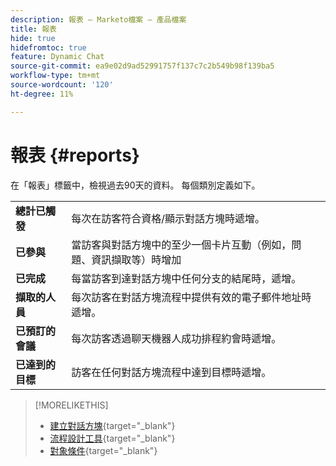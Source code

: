 ```yaml
---
description: 報表 — Marketo檔案 — 產品檔案
title: 報表
hide: true
hidefromtoc: true
feature: Dynamic Chat
source-git-commit: ea9e02d9ad52991757f137c7c2b549b98f139ba5
workflow-type: tm+mt
source-wordcount: '120'
ht-degree: 11%

---
```


# 報表 {#reports}

在「報表」標籤中，檢視過去90天的資料。 每個類別定義如下。

<table>
 <tr>
  <td><strong>總計已觸發</strong></td>
  <td>每次在訪客符合資格/顯示對話方塊時遞增。
</td>
 </tr>
 <tr>
  <td><strong>已參與</strong></td>
  <td>當訪客與對話方塊中的至少一個卡片互動（例如，問題、資訊擷取等）時增加</td>
 </tr>
 <tr>
  <td><strong>已完成</strong></td>
  <td>每當訪客到達對話方塊中任何分支的結尾時，遞增。</td>
 </tr>
 <tr>
  <td><strong>擷取的人員</strong></td>
  <td>每次訪客在對話方塊流程中提供有效的電子郵件地址時遞增。</td>
 </tr>
 <tr>
  <td><strong>已預訂的會議</strong></td>
  <td>每次訪客透過聊天機器人成功排程約會時遞增。</td>
 </tr>
 <tr>
  <td><strong>已達到的目標</strong></td>
  <td>訪客在任何對話方塊流程中達到目標時遞增。</td>
 </tr>
</table>

>[!MORELIKETHIS]
>
>* [建立對話方塊](/help/marketo/product-docs/demand-generation/dynamic-chat/dialogues/create-a-dialogue.md){target="_blank"}
>* [流程設計工具](/help/marketo/product-docs/demand-generation/dynamic-chat/dialogues/stream-designer.md){target="_blank"}
>* [對象條件](/help/marketo/product-docs/demand-generation/dynamic-chat/dialogues/audience-criteria.md){target="_blank"}

